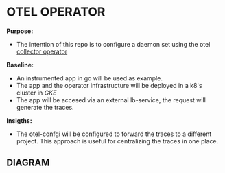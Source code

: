 # OTEL OPERATOR

**Purpose:**
- The intention of this repo is to configure a daemon set using the otel [collector operator](https://github.com/open-telemetry/opentelemetry-operator) 

**Baseline:**
- An instrumented app in go  will be used as example.
- The app and the operator infrastructure will be deployed in a k8's cluster in _GKE_
- The app will be accesed via an external lb-service, the request will generate the traces.

**Insigths:**

- The otel-confgi will be configured to forward the traces to a different project. This approach is useful for centralizing the traces in one place.

## DIAGRAM


